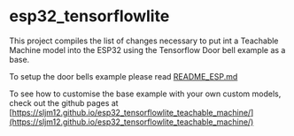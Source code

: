 # esp32_tensorflowlite

This project compiles the list of changes necessary to put int a Teachable Machine model into the ESP32 using the Tensorflow Door bell example as a base.

To setup the door bells example please read [README_ESP.md](README_ESP.md)

To see how to customise the base example with your own custom models, check out the github pages at [https://sljm12.github.io/esp32_tensorflowlite_teachable_machine/](https://sljm12.github.io/esp32_tensorflowlite_teachable_machine/)
